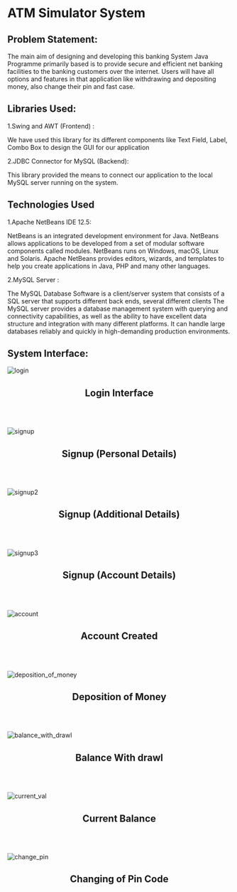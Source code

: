 # ATM Simulator System #

 ## Problem Statement: ##
 The main aim of designing and developing this banking System Java Programme primarily
based is to provide secure and efficient net banking facilities to the banking customers over the
internet.
Users will have all options and features in that application like withdrawing and depositing
money, also change their pin and fast case.

## Libraries Used: ##
1.Swing and AWT (Frontend) :<br />

We have used this library for its different components like Text Field, Label, Combo Box to
design the GUI for our application

2.JDBC Connector for MySQL (Backend): <br/>

This library provided the means to connect our application to the local MySQL server running
on the system.

## Technologies Used ##
1.Apache NetBeans IDE 12.5: <br/>

NetBeans is an integrated development environment for Java. NetBeans allows applications to
be developed from a set of modular software components called modules. NetBeans runs on
Windows, macOS, Linux and Solaris. Apache NetBeans provides editors, wizards, and
templates to help you create applications in Java, PHP and many other languages.

2.MySQL Server : <br/>

The MySQL Database Software is a client/server system that consists of a SQL server that
supports different back ends, several different clients The MySQL server provides a database
management system with querying and connectivity capabilities, as well as the ability to have
excellent data structure and integration with many different platforms. It can handle large
databases reliably and quickly in high-demanding production environments.

## System Interface: ##


![login](https://user-images.githubusercontent.com/84977189/179014170-02769852-6a2a-4001-b620-be2bb00a6e37.png)

<h2 align="center">Login Interface</h2><br/><br/>

![signup](https://user-images.githubusercontent.com/84977189/179015878-2e8c67df-d74f-437e-9752-5dc4d31dc983.png)

<h2 align="center">Signup (Personal Details)</h2><br/><br/>

![signup2](https://user-images.githubusercontent.com/84977189/179016209-5e57d2eb-521a-4f79-af24-eb2a78b87757.png)

<h2 align="center">Signup (Additional Details)</h2><br/><br/>

![signup3](https://user-images.githubusercontent.com/84977189/179016365-aeb9cade-b74c-45a4-88b4-ae0c2f0169cc.png)
<h2 align="center">Signup (Account Details)</h2><br/><br/>

![account](https://user-images.githubusercontent.com/84977189/179016596-084bb600-c12b-413f-b437-63cfdbae995a.png)
<h2 align="center">Account Created</h2><br/><br/>

![deposition_of_money](https://user-images.githubusercontent.com/84977189/179016734-917d363e-5317-443a-a6bf-cc0f60d0a828.png)
<h2 align="center">Deposition of Money</h2><br/><br/>

![balance_with_drawl](https://user-images.githubusercontent.com/84977189/179016896-05072f21-219f-46c6-af49-fc4c925fcaba.png)
<h2 align="center">Balance With drawl</h2><br/><br/>

![current_val](https://user-images.githubusercontent.com/84977189/179017031-4a4c7318-08b2-4ffc-91a2-1ae729911b16.png)
<h2 align="center">Current Balance</h2><br/><br/>

![change_pin](https://user-images.githubusercontent.com/84977189/179017165-50234816-0b24-4f2c-85c5-fb619acf55f2.png)
<h2 align="center">Changing of Pin Code</h2><br/><br/>
